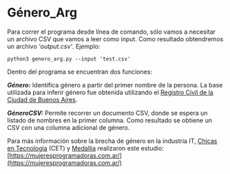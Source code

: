 Género_Arg
======================

Para correr el programa desde línea de comando, sólo vamos a necesitar un archivo CSV que vamos a leer como input. Como resultado obtendremos un archivo *'output.csv'*. Ejemplo:

`
python3 genero_arg.py --input 'test.csv'
`

Dentro del programa se encuentran dos funciones:

***Género:*** Identifica género a partir del primer nombre de la persona. La base utilizada para inferir género fue obtenida utilizando el [Registro Civil de la Ciudad de Buenos Aires](http://www.buenosaires.gob.ar/areas/registrocivil/nombres/busqueda/buscador_nombres.php?menu_id=16082).

***GéneroCSV:*** Permite recorrer un documento CSV, donde se espera un listado de nombres en la primer columna. Como resultado se obtiene un CSV con una columna adicional de género.

Para más información sobre la brecha de género en la industria IT, [Chicas en Tecnología](https://www.chicasentecnologia.org/) (CET) y [Medallia](http://www.medallia.com.ar) realizaron este estudio: [https://mujeresprogramadoras.com.ar/](https://mujeresprogramadoras.com.ar/)
